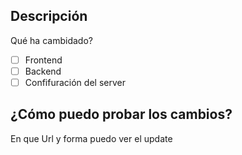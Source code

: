 ## Descripción
Qué ha cambidado?

- [ ] Frontend
- [ ] Backend
- [ ] Confifuración del server

## ¿Cómo puedo probar los cambios?
En que Url y forma puedo ver el update
